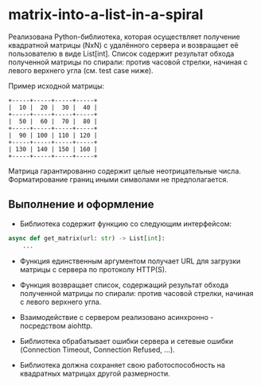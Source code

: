 # matrix-into-a-list-in-a-spiral

Реализована Python-библиотека, которая осуществляет получение квадратной матрицы (NxN) с удалённого сервера и возвращает её пользователю в виде List[int]. Список содержит результат обхода полученной матрицы по спирали: против часовой стрелки, начиная с левого верхнего угла (см. test case ниже).

Пример исходной матрицы:

```
+-----+-----+-----+-----+
|  10 |  20 |  30 |  40 |
+-----+-----+-----+-----+
|  50 |  60 |  70 |  80 |
+-----+-----+-----+-----+
|  90 | 100 | 110 | 120 |
+-----+-----+-----+-----+
| 130 | 140 | 150 | 160 |
+-----+-----+-----+-----+
```

Матрица гарантированно содержит целые неотрицательные числа. Форматирование границ иными символами не предполагается.

## Выполнение и оформление

- Библиотека содержит функцию со следующим интерфейсом:

```python
async def get_matrix(url: str) -> List[int]:
    ...
```

- Функция единственным аргументом получает URL для загрузки матрицы с сервера по протоколу HTTP(S).

- Функция возвращает список, содержащий результат обхода полученной матрицы по спирали: против часовой стрелки, начиная с левого верхнего угла.

- Взаимодействие с сервером реализовано асинхронно - посредством aiohttp.

- Библиотека обрабатывает ошибки сервера и сетевые ошибки (Connection Timeout, Connection Refused, ...).

- Библиотека должна сохраняет свою работоспособность на квадратных матрицах другой размерности.
